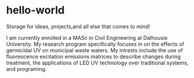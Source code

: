 # hello-world
Storage for ideas, projects,and all else that comes to mind!

I am currently enrolled in a MASc in Civil Engineering at Dalhousie University. My research program specifically focuses in on the effects of germicidal UV on municipal waste waters. My intrests include the use of fluorescence excitation emissions matrices to describe changes during treatment, the applications of LED UV technology over traditional systems, and programing.
